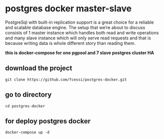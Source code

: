 # postgres docker master-slave
PostgreSql with built-in replication support is a great choice for a reliable and scalable database engine. The setup that we’re about to discuss consists of 1 master instance which handles both read and write operations and many slave instance which will only serve read requests and that is because writing data is whole different story than reading them.

**this is docker-compose for one pgpool and 7 slave postgres cluster HA**
## download the project

    git clone https://github.com/fcessi/postgres-docker.git
## go to directory

    cd postgres-docker

## for deploy postgres docker

    docker-compose up -d
